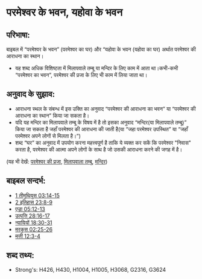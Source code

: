 # परमेश्‍वर के भवन,  यहोवा के भवन #

## परिभाषा: ##

बाइबल में “परमेश्वर के भवन” (परमेश्वर का घर) और “यहोवा के भवन (यहोवा का घर) अर्थात परमेश्वर की आराधना का स्थान।

* यह शब्द अधिक विशिष्टता में मिलापवाले तम्बू या मन्दिर के लिए काम में आता था।कभी-कभी “परमेश्वर का भवन”, परमेश्वर की प्रजा के लिए भी काम में लिया जाता था।

## अनुवाद के सुझाव: ##

* आराधना स्थल के संबन्ध में इस उक्ति का अनुवाद “परमेश्वर की आराधना का भवन” या “परमेश्वर की आराधना का स्थान” किया जा सकता है।
* यदि यह मन्दिर का मिलापवाले तम्बू के विषय में है तो इसका अनुवाद “मन्दिर(या मिलापवाले तम्बू)” किया जा सकता है जहाँ परमेश्वर की आराधना की जाती है(या “जहा परमेश्वर उपस्थित” या “जहाँ परमेश्वर अपने लोगों से मिलता है।”)
* शब्द “घर” का अनुवाद में उपयोग करना महत्त्वपूर्ण है ताकि ये व्यक्त कर सकें कि परमेश्वर "निवास" करता है, परमेश्वर की आत्मा अपने लोगों के साथ है जो उसकी आराधना करने की जगह में है।

(यह भी देखें: [परमेश्‍वर की प्रजा](../kt/peopleofgod.md), [मिलापवाला तम्बू](../kt/tabernacle.md), [मन्दिर](../kt/temple.md))

## बाइबल सन्दर्भ: ##

* [1 तीमुथियुस 03:14-15](rc://en/tn/help/1ti/03/14)
* [2 इतिहास 23:8-9](rc://en/tn/help/2ch/23/08)
* [एज्रा 05:12-13](rc://en/tn/help/ezr/05/12)
* [उत्पत्ति 28:16-17](rc://en/tn/help/gen/28/16)
* [न्यायियों 18:30-31](rc://en/tn/help/jdg/18/30)
* [मरकुस 02:25-26](rc://en/tn/help/mrk/02/25)
* [मत्ती 12:3-4](rc://en/tn/help/mat/12/03)

## शब्द तथ्य: ##

* Strong's: H426, H430, H1004, H1005, H3068, G2316, G3624
